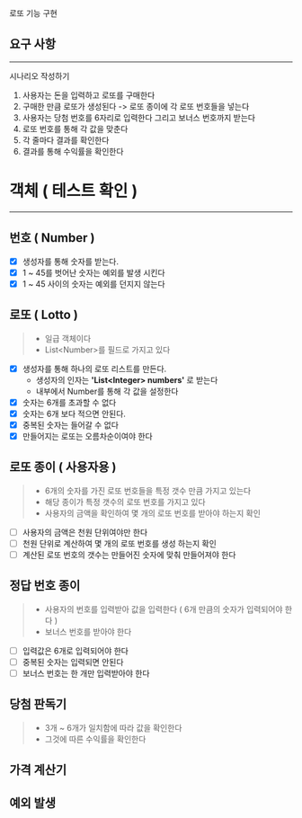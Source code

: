 로또 기능 구현

## 요구 사항

---

시나리오 작성하기
1. 사용자는 돈을 입력하고 로또를 구매한다
2. 구매한 만큼 로또가 생성된다 -> 로또 종이에 각 로또 번호들을 넣는다
3. 사용자는 당첨 번호를 6자리로 입력한다 그리고 보너스 번호까지 받는다
4. 로또 번호를 통해 각 값을 맞춘다
5. 각 줄마다 결과를 확인한다
6. 결과를 통해 수익률을 확인한다


# 객체 ( 테스트 확인 )

---
## 번호 ( Number )
- [x] 생성자를 통해 숫자를 받는다.
- [x] 1 ~ 45를 벗어난 숫자는 예외를 발생 시킨다
- [x] 1 ~ 45 사이의 숫자는 예외를 던지지 않는다

## 로또 ( Lotto )
> - 일급 객체이다
> - List\<Number>를 필드로 가지고 있다 

- [x] 생성자를 통해 하나의 로또 리스트를 만든다.
  - 생성자의 인자는 <strong>'List\<Integer> numbers'</strong> 로 받는다
  - 내부에서 Number를 통해 각 값을 설정한다
- [x] 숫자는 6개를 초과할 수 없다
- [x] 숫자는 6개 보다 적으면 안된다.
- [x] 중복된 숫자는 들어갈 수 없다
- [x] 만들어지는 로또는 오름차순이여야 한다
  
## 로또 종이 ( 사용자용 )
> - 6개의 숫자를 가진 로또 번호들을 특정 갯수 만큼 가지고 있는다 
> - 해당 종이가 특정 갯수의 로또 번호를 가지고 있다
> - 사용자의 금액을 확인하여 몇 개의 로또 번호를 받아야 하는지 확인

- [ ] 사용자의 금액은 천원 단위여야만 한다
- [ ] 천원 단위로 계산하여 몇 개의 로또 번호를 생성 하는지 확인
- [ ] 계산된 로또 번호의 갯수는 만들어진 숫자에 맞춰 만들어져야 한다

## 정답 번호 종이 
> - 사용자의 번호를 입력받아 값을 입력한다 ( 6개 만큼의 숫자가 입력되어야 한다 )
> - 보너스 번호를 받아야 한다

- [ ] 입력값은 6개로 입력되어야 한다
- [ ] 중복된 숫자는 입력되면 안된다
- [ ] 보너스 번호는 한 개만 입력받아야 한다

## 당첨 판독기
> - 3개 ~ 6개가 일치함에 따라 값을 확인한다
> - 그것에 따른 수익률을 확인한다


## 가격 계산기


## 예외 발생

